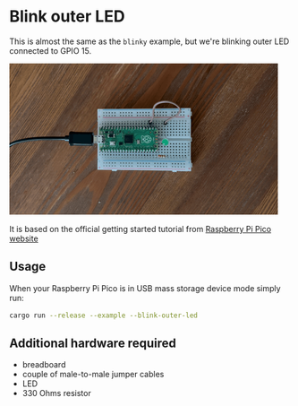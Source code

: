 # Blink outer LED

This is almost the same as the `blinky` example, but we're blinking outer LED connected to GPIO 15.

![Blinking outer LED connected to Pico board on breadboard](/src/examples/blink-outer-led/blink_outer_led.gif)

It is based on the official getting started tutorial from [Raspberry Pi Pico website](https://projects.raspberrypi.org/en/projects/getting-started-with-the-pico/6)

## Usage

When your Raspberry Pi Pico is in USB mass storage device mode simply run:

```sh
cargo run --release --example --blink-outer-led
```

## Additional hardware required

-   breadboard
-   couple of male-to-male jumper cables
-   LED
-   330 Ohms resistor
